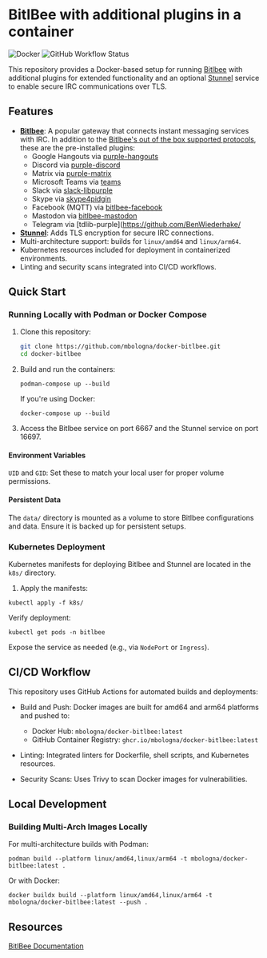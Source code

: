 # BitlBee with additional plugins in a container

![Docker](https://img.shields.io/docker/pulls/mbologna/docker-bitlbee)
![GitHub Workflow Status](https://img.shields.io/github/actions/workflow/status/mbologna/docker-bitlbee/build-scan-push.yml?branch=master)

This repository provides a Docker-based setup for running [Bitlbee](https://www.bitlbee.org/) with additional plugins for extended functionality and an optional [Stunnel](https://www.stunnel.org/) service to enable secure IRC communications over TLS.

## Features

- **[Bitlbee](https://www.bitlbee.org)**: A popular gateway that connects instant messaging services with IRC. In addition to the [Bitlbee's out of the box supported protocols](https://wiki.bitlbee.org/), these are the pre-installed plugins:
    - Google Hangouts via [purple-hangouts](https://github.com/EionRobb/purple-hangouts)
    - Discord via [purple-discord](https://github.com/EionRobb/purple-discord)
    - Matrix via [purple-matrix](https://github.com/matrix-org/purple-matrix)
    - Microsoft Teams via [teams](https://github.com/EionRobb/purple-teams)
    - Slack via [slack-libpurple](https://github.com/dylex/slack-libpurple)
    - Skype via [skype4pidgin](https://github.com/EionRobb/skype4pidgin)
    - Facebook (MQTT) via [bitlbee-facebook](https://github.com/bitlbee/bitlbee-facebook)
    - Mastodon via [bitlbee-mastodon](https://alexschroeder.ch/software/Bitlbee_Mastodon)
    - Telegram via [tdlib-purple](https://github.com/BenWiederhake/
- **[Stunnel](https://www.stunnel.org/)**: Adds TLS encryption for secure IRC connections.
- Multi-architecture support: builds for `linux/amd64` and `linux/arm64`.
- Kubernetes resources included for deployment in containerized environments.
- Linting and security scans integrated into CI/CD workflows.

## Quick Start

### Running Locally with Podman or Docker Compose

1. Clone this repository:
   ```bash
   git clone https://github.com/mbologna/docker-bitlbee.git
   cd docker-bitlbee

2. Build and run the containers:

    ```
    podman-compose up --build
    ```

    If you're using Docker:
    ```
    docker-compose up --build
    ```

3. Access the Bitlbee service on port 6667 and the Stunnel service on port 16697.

#### Environment Variables

`UID` and `GID`: Set these to match your local user for proper volume permissions.

#### Persistent Data

The `data/` directory is mounted as a volume to store Bitlbee configurations and data. Ensure it is backed up for persistent setups.

### Kubernetes Deployment

Kubernetes manifests for deploying Bitlbee and Stunnel are located in the `k8s/` directory.

1. Apply the manifests:

```
kubectl apply -f k8s/
```

Verify deployment:
```
kubectl get pods -n bitlbee
```
Expose the service as needed (e.g., via `NodePort` or `Ingress`).

## CI/CD Workflow

This repository uses GitHub Actions for automated builds and deployments:

* Build and Push: Docker images are built for amd64 and arm64 platforms and pushed to:
    - Docker Hub: `mbologna/docker-bitlbee:latest`
    - GitHub Container Registry: `ghcr.io/mbologna/docker-bitlbee:latest`

* Linting: Integrated linters for Dockerfile, shell scripts, and Kubernetes resources.
* Security Scans: Uses Trivy to scan Docker images for vulnerabilities.

## Local Development

### Building Multi-Arch Images Locally

For multi-architecture builds with Podman:

```
podman build --platform linux/amd64,linux/arm64 -t mbologna/docker-bitlbee:latest .
```

Or with Docker:

```
docker buildx build --platform linux/amd64,linux/arm64 -t mbologna/docker-bitlbee:latest --push .
```

## Resources

[BitlBee Documentation](https://wiki.bitlbee.org/)
